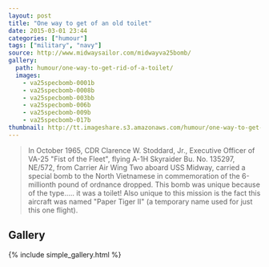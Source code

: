 ```yaml
---
layout: post
title: "One way to get of an old toilet"
date: 2015-03-01 23:44
categories: ["humour"]
tags: ["military", "navy"]
source: http://www.midwaysailor.com/midwayva25bomb/
gallery:
  path: humour/one-way-to-get-rid-of-a-toilet/
  images:
    - va25specbomb-0001b
    - va25specbomb-0008b
    - va25specbomb-003bb
    - va25specbomb-006b
    - va25specbomb-009b
    - va25specbomb-017b
thumbnail: http://tt.imageshare.s3.amazonaws.com/humour/one-way-to-get-rid-of-a-toilet/smaller-va25specbomb-0001b.jpg
---
```


> In October 1965, CDR Clarence W. Stoddard, Jr., Executive Officer of
> VA-25 "Fist of the Fleet", flying A-1H Skyraider Bu. No. 135297,
> NE/572, from Carrier Air Wing Two aboard USS Midway, carried a
> special bomb to the North Vietnamese in commemoration of the
> 6-millionth pound of ordnance dropped. This bomb was unique because
> of the type..... it was a toilet! Also unique to this mission is the
> fact this aircraft was named "Paper Tiger II" (a temporary name used
> for just this one flight).

## Gallery


{% include simple_gallery.html %}
